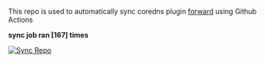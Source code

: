 This repo is used to automatically sync coredns plugin [forward](https://github.com/QZLin/forward) using Github Actions

**sync job ran [167] times**

[![Sync Repo](https://github.com/QZLin/coredns-extract/actions/workflows/sync.yaml/badge.svg)](https://github.com/QZLin/coredns-extract/actions/workflows/sync.yaml)
